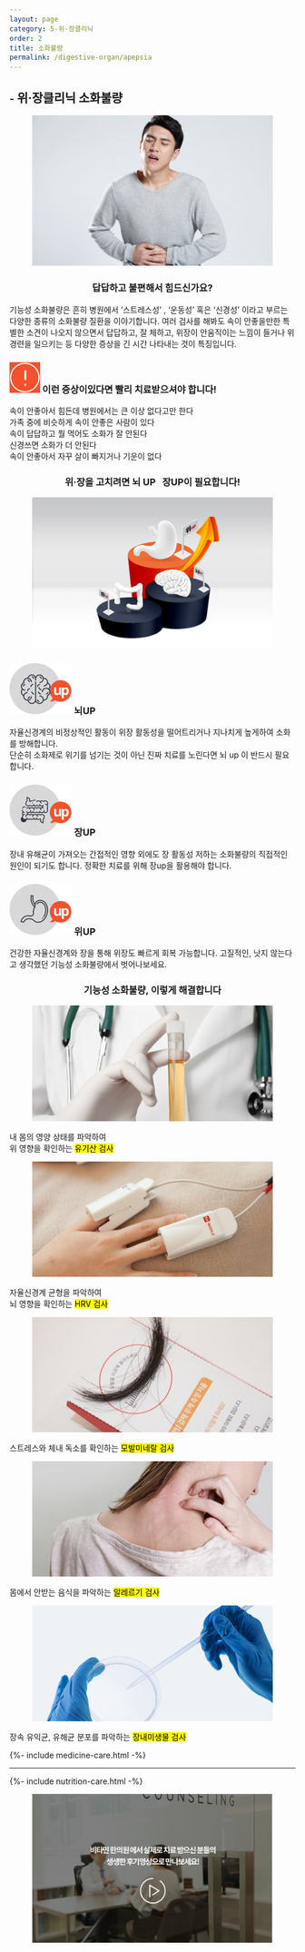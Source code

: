 ```yaml
---
layout: page
category: 5-위·장클리닉
order: 2
title: 소화불량
permalink: /digestive-organ/apepsia
---
```


<h2 class="content-heading">
  <small>-</small>
  <strong>위·장클리닉</strong> 소화불량
</h2>

<figure>
  <img src="/assets/20190625085237.jpg" alt="">
</figure>

<h3 style="text-align:center">답답하고 불편해서 힘드신가요?</h3>
<p>기능성 소화불량은 흔히 병원에서 ‘스트레스성’ , ‘운동성’ 혹은 ‘신경성’ 이라고 부르는 다양한 종류의 소화불량 질환을 이야기합니다. 여러 검사를 해봐도 속이 안좋을만한 특별한 소견이 나오지 않으면서 답답하고, 잘 체하고, 위장이 안움직이는 느낌이 들거나 위경련을 일으키는 등 다양한 증상을 긴 시간 나타내는 것이 특징입니다.</p>

<div class="content-caution">
  <h3>
    <img src="/assets/icon-warning.svg" alt="">
    이런 증상이있다면  빨리 치료받으셔야 합니다!
  </h3>
  <p>
    속이 안좋아서 힘든데 병원에서는 큰 이상 없다고만 한다<br>
    가족 중에 비슷하게 속이 안좋은 사람이 있다<br>
    속이 답답하고 뭘 먹어도 소화가 잘 안된다<br>
    신경쓰면 소화가 더 안된다<br>
    속이 안좋아서 자꾸 살이 빠지거나 기운이 없다
  </p>
</div>

<h3 style="text-align:center">위·장을 고치려면 <strong>뇌 UP &nbsp; 장UP</strong>이 필요합니다!</h3>
<figure>
  <img src="/assets/img-podium-stomach.jpg" alt="">
</figure>
<div class="content-iconcard">
  <h3>
    <img src="/assets/icon-up-brain.svg" alt="">
    뇌UP
  </h3>
  <p>자율신경계의 비정상적인 활동이 위장 활동성을 떨어트리거나 지나치게 높게하여 소화를 방해합니다.<br>단순히 소화제로 위기를 넘기는 것이 아닌 진짜 치료를 노린다면 뇌 up 이 반드시 필요합니다.</p>
</div>
<div class="content-iconcard">
  <h3>
    <img src="/assets/icon-up-bowels.svg" alt="">
    장UP
  </h3>
  <p>장내 유해균이 가져오는 간접적인 영향 외에도 장 활동성 저하는 소화불량의 직접적인 원인이 되기도 합니다. 정확한 치료를 위해 장up을 활용해야 합니다.</p>
</div>
<div class="content-iconcard">
  <h3>
    <img src="/assets/icon-up-stomach.svg" alt="">
    위UP
  </h3>
  <p>건강한 자율신경계와 장을 통해 위장도 빠르게 회복 가능합니다. 고질적인, 낫지 않는다고 생각했던 기능성 소화불량에서 벗어나보세요.</p>
</div>

<h3 style="text-align:center">기능성 소화불량, 이렇게 해결합니다</h3>
<div class="content-casecard">
  <figure><img src="/assets/20190617103735.jpg" alt=""></figure>
  <p>내 몸의 영양 상태를 파악하여<br>위 영향을 확인하는 <mark>유기산 검사</mark></p>
</div>
<div class="content-casecard">
  <figure><img src="/assets/20190617105915.jpg" alt=""></figure>
  <p>자율신경계 균형을 파악하여<br>뇌 영향을 확인하는 <mark>HRV 검사</mark></p>
</div>
<div class="content-casecard">
  <figure><img src="/assets/20190625085033.jpg" alt=""></figure>
  <p>스트레스와 체내 독소를 확인하는 <mark>모발미네랄 검사</mark></p>
</div>
<div class="content-casecard">
  <figure><img src="/assets/20190617105946.jpg" alt=""></figure>
  <p>몸에서 안받는 음식을 파악하는 <mark>알레르기 검사</mark></p>
</div>
<div class="content-casecard">
  <figure><img src="/assets/20190617105953.jpg" alt=""></figure>
  <p>장속 유익균, 유해균 분포를 파악하는 <mark>장내미생물 검사</mark></p>
</div>

{%- include medicine-care.html -%}

<hr>

{%- include nutrition-care.html -%}

<figure>
  <a href="/about/review">
    <img src="/assets/img-goreview.jpg" alt="치료 후기와 사례 보기">
  </a>
</figure>
